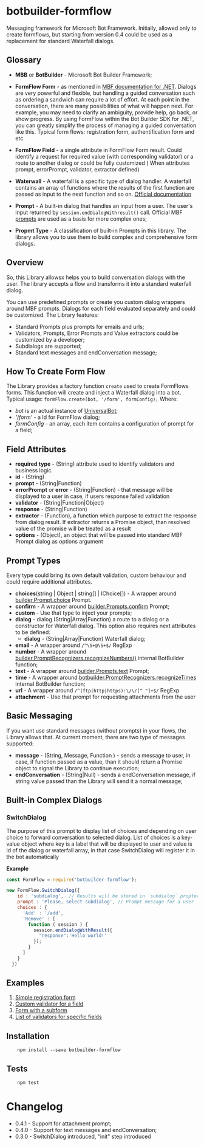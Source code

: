 # botbuilder-formflow
Messaging framework for Microsoft Bot Framework. Initially, allowed only to create formflows, but starting from version 0.4 could be used as a replacement for standard Waterfall dialogs.
 
## Glossary 

- **MBB** or **BotBuilder** - Microsoft Bot Builder Framework;
- **FormFlow Form** - as mentioned in [MBF documentation for .NET](https://docs.microsoft.com/en-us/bot-framework/dotnet/bot-builder-dotnet-formflow). 
Dialogs are very powerful and flexible, but handling a guided conversation 
such as ordering a sandwich can require a lot of effort. At each point in 
the conversation, there are many possibilities of what will happen next. 
For example, you may need to clarify an ambiguity, provide help, go back, 
or show progress. By using FormFlow within the Bot Builder SDK for .NET, 
you can greatly simplify the process of managing a guided conversation like this. 
Typical form flows: registration form, authentification form and etc
- **FormFlow Field** - a single attribute in FormFlow Form result. Could identify
a request for required value (with corresponding validator) or a route to 
another dialog or could be fully customized ( When attributes prompt, errorPrompt, validator, extractor defined)
 
- **Waterwall** - A waterfall is a specific type of dialog handler. A waterfall 
contains an array of functions where the results of the first function are 
passed as input to the next function and so on. [Official documentation](https://docs.microsoft.com/en-us/bot-framework/nodejs/bot-builder-nodejs-dialog-waterfall)

- **Prompt** - A built-in dialog that handles an input from a user. 
The user's input returned by `session.endDialogWithresult()` call. 
Official MBF [prompts](https://docs.microsoft.com/en-us/bot-framework/nodejs/bot-builder-nodejs-dialog-prompt) are 
used as a basis for more complex ones;   
 
- **Propmt Type** - A classification of built-in Prompts in this library. The library allows you to 
use them to build complex and comprehensive form dialogs. 

## Overview 

So, this Library allowsx helps you to build conversation dialogs with the user. The library accepts a flow and transforms it into a standard waterfall dialog. 
 
You can use predefined  prompts or create you custom dialog wrappers around MBF prompts. Dialogs for each field evaluated separately and could be customized.
The Library features:
- Standard Prompts plus prompts for emails and urls;
- Validators, Prompts, Error Prompts and Value extractors could be customized by a developer;
- Subdialogs are supported;
- Standard text messages and endConversation message;
  
## How To Create Form Flow 

The Library provides a factory function `create` used to create FormFlows forms. 
This function will create and inject a Waterfall dialog into a bot.
Typical usage:
`formFlow.create(bot, '/form', formConfig);` 
Where:
- *bot* is an actual instance of [UniversalBot](https://docs.botframework.com/en-us/node/builder/chat-reference/classes/_botbuilder_d_.universalbot.html);
- *'/form'* - a Id for FormFlow dialog;
- *formConfig* - an array, each item contains a configuration of prompt for a field;
   

## Field Attributes
- **required** **type** - (String) attribute used to identify validators and business logic.
- **id** - (String) 
- **prompt** - (String|Function) 
- **errorPrompt** or **error** - (String|Function) - that message will be displayed to a user in case, if users response failed validation
- **validator** - (String|Function|Object)
- **response** - (String|Function)
- **extractor** - (Function), a function which purpose to extract the response from dialog result. If extractor returns a Promise object, than resolved value of the promise will be treated as a result
- **options** - (Object), an object that will be passed into standard MBF Prompt dialog as options argument 

## Prompt Types
Every type could bring its own default validation, custom behaviour and could require additional attributes.

- **choices**(string | Object | string[] | IChoice[]) - A wrapper around [builder.Prompt.choice](https://docs.botframework.com/en-us/node/builder/chat-reference/interfaces/_botbuilder_d_.__global.iprompts.html#choice) Prompt. 
- **confirm** - A wrapper around [builder.Prompts.confirm](https://docs.botframeworkx.com/en-us/node/builder/chat-reference/interfaces/_botbuilder_d_.__global.iprompts.html#confirm) Prompt;
- **custom** - Use that type to inject your prompts; 
- **dialog** - dialog (String|Array|Function) a route to a dialog or a constructor for Waterfall dialog. This option also requires next attributes to be defined:
  - **dialog** - (String|Array|Function) Waterfall dialog;  
- **email** - A wrapper around `/^\S+@\S+$/` RegExp
- **number** - A wrapper around [builder.PromptRecognizers.recognizeNumbers()](https://docs.botframework.com/en-us/node/builder/chat-reference/interfaces/_botbuilder_d_.ipromptrecognizenumbersoptions.html) internal BotBuilder function;
- **text** - A wrapper around [builder.Prompts.text](https://docs.botframework.com/en-us/node/builder/chat-reference/interfaces/_botbuilder_d_.__global.iprompts.html#text) Prompt;
- **time** - A wrapper around [botbuilder.PromptRecognizers.recognizeTimes](https://docs.botframework.com/en-us/node/builder/chat-reference/interfaces/_botbuilder_d_.ipromptrecognizetimesoptions.html) internal BotBuilder function;
- **url** - A wrapper around `/^(ftp|http|https):\/\/[^ "]+$/` RegExp
- **attachment** - Use that prompt for requesting attachments from the user

## Basic Messaging

If you want use standard messages (without prompts) in your flows, the Library allows that. 
At current moment, there are two type of messages supported:

- **message** - (String, Message, Function ) - sends a message to user, in case, if function passed as a value, than it should return a Promise object to signal the Library to continue execution;
- **endConversation** - (String|Null) - sends a endConversation message, if string value passed than the Library will send it a normal message;

## Built-in Complex Dialogs

### SwitchDialog

The purpose of this prompt to display list of choices and depending on user choice to forward conversation to selected dialog. List of choices is a key-value object where key is a label that will be displayed to user and value is id of the dialog or waterfall array, in that case SwitchDialog will register it in the bot automatically 

**Example**

```javascript
const FormFlow = require('botbuilder-formflow');

new FormFlow.SwitchDialog({
    id : 'subdialog',  // Results will be stored in `subdialog` propterty
    prompt : 'Please, select subdialog', // Prompt message for a user
    choices : {   
      'Add' : '/add',
      'Remove' : [
        function ( session ) {
          session.endDialogWithResult({
            "response":'Hello world!'
          });
        }
      ]
    }
  })
```

## Examples

1. [Simple registration form](https://github.com/gudwin/botbuilder-formflow/blob/master/examples/signup.js)
2. [Custom validator for a field](https://github.com/gudwin/botbuilder-formflow/blob/master/examples/password_validation.js)
3. [Form with a subform](https://github.com/gudwin/botbuilder-formflow/blob/master/examples/subform.js)
4. [List of validators for specific fields](https://github.com/gudwin/botbuilder-formflow/blob/master/examples/multiple_validation.js)

## Installation

```
    npm install --save botbuilder-formflow
```

## Tests
 
```
    npm test
```

# Changelog

- 0.4.1 - Support for attachment prompt;
- 0.4.0 - Support for text messages and endConversation;
- 0.3.0 - SwitchDialog introduced, "init" step introduced
